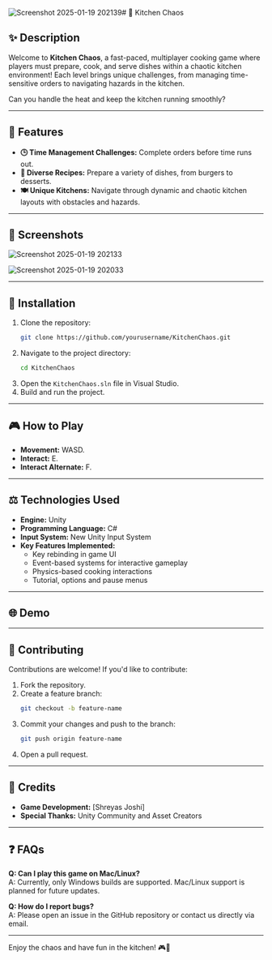 ![Screenshot 2025-01-19 202139](https://github.com/user-attachments/assets/87a5a189-c3e7-4458-8864-d64fd6248907)# 🍳 Kitchen Chaos

## ✨ Description
Welcome to **Kitchen Chaos**, a fast-paced, multiplayer cooking game where players must prepare, cook, and serve dishes within a chaotic kitchen environment! Each level brings unique challenges, from managing time-sensitive orders to navigating hazards in the kitchen.

Can you handle the heat and keep the kitchen running smoothly?

---

## 🔄 Features
- **🕒 Time Management Challenges:** Complete orders before time runs out.
- **🍮 Diverse Recipes:** Prepare a variety of dishes, from burgers to desserts.
- **🍽️ Unique Kitchens:** Navigate through dynamic and chaotic kitchen layouts with obstacles and hazards.

---

## 🔄 Screenshots
![Screenshot 2025-01-19 202133](https://github.com/user-attachments/assets/7c694428-4a2a-43a7-a34c-0cb7981c3d4f)

![Screenshot 2025-01-19 202033](https://github.com/user-attachments/assets/65dfa81a-b8d9-4237-8fb0-86f664f3925a)

---

## 🔧 Installation
1. Clone the repository:
   ```bash
   git clone https://github.com/yourusername/KitchenChaos.git
   ```
2. Navigate to the project directory:
   ```bash
   cd KitchenChaos
   ```
3. Open the `KitchenChaos.sln` file in Visual Studio.
4. Build and run the project.

---

## 🎮 How to Play
- **Movement:** WASD.
- **Interact:** E.
- **Interact Alternate:** F.

---

## ⚖️ Technologies Used
- **Engine:** Unity
- **Programming Language:** C#
- **Input System:** New Unity Input System
- **Key Features Implemented:**
  - Key rebinding in game UI
  - Event-based systems for interactive gameplay
  - Physics-based cooking interactions
  - Tutorial, options and pause menus

---

## 🌐 Demo


---

## 🚪 Contributing
Contributions are welcome! If you'd like to contribute:
1. Fork the repository.
2. Create a feature branch:
   ```bash
   git checkout -b feature-name
   ```
3. Commit your changes and push to the branch:
   ```bash
   git push origin feature-name
   ```
4. Open a pull request.

---

## 🌟 Credits
- **Game Development:** [Shreyas Joshi]
- **Special Thanks:** Unity Community and Asset Creators

---

## ❓ FAQs
**Q: Can I play this game on Mac/Linux?**  
A: Currently, only Windows builds are supported. Mac/Linux support is planned for future updates.

**Q: How do I report bugs?**  
A: Please open an issue in the GitHub repository or contact us directly via email.

---

Enjoy the chaos and have fun in the kitchen! 🎮🍲

